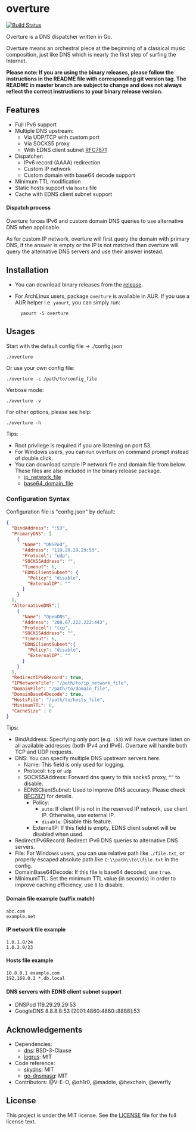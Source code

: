 # overture
[![Build Status](https://travis-ci.org/shawn1m/overture.svg)](https://travis-ci.org/shawn1m/overture)

Overture is a DNS dispatcher written in Go.

Overture means an orchestral piece at the beginning of a classical music composition, just like DNS which is nearly the
first step of surfing the Internet.

**Please note: If you are using the binary releases, please follow the instructions in the README file with
corresponding git version tag. The README in master branch are subject to change and does not always reflect the correct
 instructions to your binary release version.**

## Features

+ Full IPv6 support
+ Multiple DNS upstream:
    + Via UDP/TCP with custom port
    + Via SOCKS5 proxy
    + With EDNS client subnet [RFC7871](https://tools.ietf.org/html/rfc7871)
+ Dispatcher:
    + IPv6 record (AAAA) redirection
    + Custom IP network
    + Custom domain with base64 decode support
+ Minimum TTL modification
+ Static hosts support via `hosts` file
+ Cache with EDNS client subnet support

#### Dispatch process

Overture forces IPv6 and custom domain DNS queries to use alternative DNS when applicable.

As for custom IP network, overture will first query the domain with primary DNS, if the answer is empty or the IP
is not matched then overture will query the alternative DNS servers and use their answer instead.

## Installation

+ You can download binary releases from the [release](https://github.com/shawn1m/overture/releases).
+ For ArchLinux users, package `overture` is available in AUR. If you use a AUR helper i.e. `yaourt`, you can simply run:

        yaourt -S overture

## Usages

Start with the default config file -> ./config.json

    ./overture

Or use your own config file:

    ./overture -c /path/to/config_file

Verbose mode:

    ./overture -v

For other options, please see help:

    ./overture -h

Tips:

+ Root privilege is required if you are listening on port 53.
+ For Windows users, you can run overture on command prompt instead of double click.
+ You can download sample IP network file and domain file from below.
  These files are also included in the binary release package.
  + [ip_network_file ](https://github.com/17mon/china_ip_list/raw/master/china_ip_list.txt)
  + [base64_domain_file](https://github.com/gfwlist/gfwlist/raw/master/gfwlist.txt)

###  Configuration Syntax

Configuration file is "config.json" by default:

```json
{
  "BindAddress": ":53",
  "PrimaryDNS": [
    {
      "Name": "DNSPod",
      "Address": "119.29.29.29:53",
      "Protocol": "udp",
      "SOCKS5Address": "",
      "Timeout": 6,
      "EDNSClientSubnet": {
        "Policy": "disable",
        "ExternalIP": ""
      }
    }
  ],
  "AlternativeDNS":[
    {
      "Name": "OpenDNS",
      "Address": "208.67.222.222:443",
      "Protocol": "tcp",
      "SOCKS5Address": "",
      "Timeout": 6,
      "EDNSClientSubnet":{
        "Policy": "disable",
        "ExternalIP": ""
      }
    }
  ],
  "RedirectIPv6Record": true,
  "IPNetworkFile": "/path/to/ip_network_file",
  "DomainFile": "/path/to/domain_file",
  "DomainBase64Decode": true,
  "HostsFile": "/path/to/hosts_file",
  "MinimumTTL": 0,
  "CacheSize" : 0
}
```

Tips:

+ BindAddress: Specifying only port (e.g. `:53`) will have overture listen on all available addresses (both IPv4 and
IPv6). Overture will handle both TCP and UDP requests.
+ DNS: You can specify multiple DNS upstream servers here.
    + Name: This field is only used for logging.
    + Protocol: `tcp` or `udp`
    + SOCKS5Address: Forward dns query to this socks5 proxy, `“”` to disable.
    + EDNSClientSubnet: Used to improve DNS accuracy. Please check [RFC7871](https://tools.ietf.org/html/rfc7871) for
    details.
        + Policy:
            + `auto`: If client IP is not in the reserved IP network, use client IP. Otherwise, use external IP.
            + `disable`: Disable this feature.
        + ExternalIP: If this field is empty, EDNS client subnet will be disabled when used.
+ RedirectIPv6Record: Redirect IPv6 DNS queries to alternative DNS servers.
+ File: For Windows users, you can use relative path like `./file.txt`, or properly escaped absolute path like
  `C:\\path\\to\\file.txt` in the config.
+ DomainBase64Decode: If this file is base64 decoded, use `true`.
+ MinimumTTL: Set the minimum TTL value (in seconds) in order to improve caching efficiency, use `0` to disable.

#### Domain file example (suffix match)

    abc.com
    example.net

#### IP network file example

    1.0.1.0/24
    1.0.2.0/23

#### Hosts file example

    10.8.0.1 example.com
    192.168.0.2 *.db.local

#### DNS servers with EDNS client subnet support

+ DNSPod 119.29.29.29:53
+ GoogleDNS 8.8.8.8:53 \[2001:4860:4860::8888\]:53

## Acknowledgements

+ Dependencies:
    + [dns](https://github.com/miekg/dns): BSD-3-Clause
    + [logrus](https://github.com/Sirupsen/logrus): MIT
+ Code reference:
    + [skydns](https://github.com/skynetservices/skydns): MIT
    + [go-dnsmasq](https://github.com/janeczku/go-dnsmasq):  MIT
+ Contributors: @V-E-O, @sh1r0, @maddie, @hexchain, @everfly

## License

This project is under the MIT license. See the [LICENSE](LICENSE) file for the full license text.
